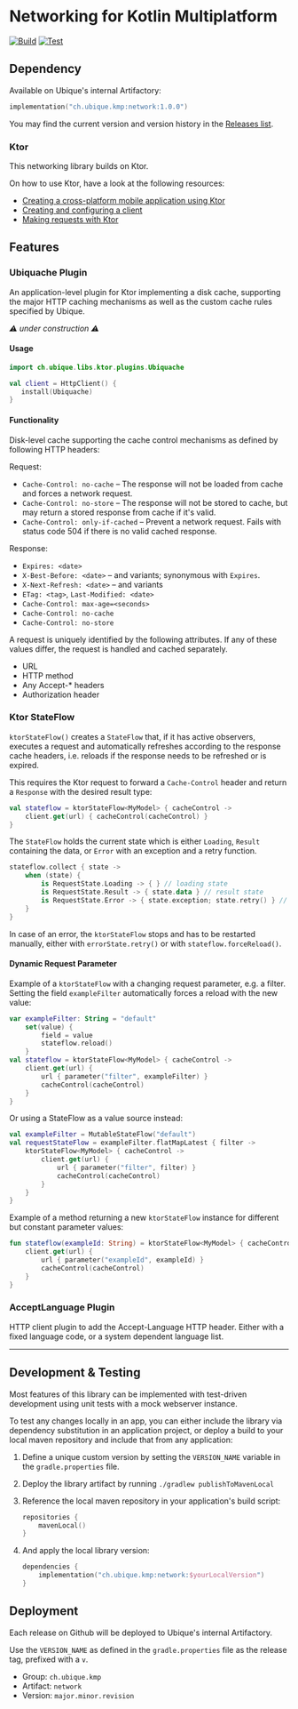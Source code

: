 # Networking for Kotlin Multiplatform

[![Build](https://github.com/UbiqueInnovation/networklib-kmp/actions/workflows/build.yml/badge.svg)](https://github.com/UbiqueInnovation/networklib-kmp/actions/workflows/build.yml)
[![Test](https://github.com/UbiqueInnovation/networklib-kmp/actions/workflows/test.yml/badge.svg)](https://github.com/UbiqueInnovation/networklib-kmp/actions/workflows/test.yml)

## Dependency

Available on Ubique's internal Artifactory:
```kotlin
implementation("ch.ubique.kmp:network:1.0.0")
```

You may find the current version and version history in the [Releases list](https://github.com/UbiqueInnovation/networklib-kmp/releases).

### Ktor

This networking library builds on Ktor.

On how to use Ktor, have a look at the following resources:  
- [Creating a cross-platform mobile application using Ktor](https://ktor.io/docs/client-create-multiplatform-application.html)
- [Creating and configuring a client](https://ktor.io/docs/client-create-and-configure.html) 
- [Making requests with Ktor](https://ktor.io/docs/client-requests.html)

## Features

### Ubiquache Plugin
An application-level plugin for Ktor implementing a disk cache, supporting the major HTTP caching mechanisms as well as the custom cache rules specified by Ubique.

_⚠ under construction ⚠_

#### Usage
```kotlin
import ch.ubique.libs.ktor.plugins.Ubiquache

val client = HttpClient() {
   install(Ubiquache)
}
```

#### Functionality
Disk-level cache supporting the cache control mechanisms as defined by following HTTP headers:

Request:

* `Cache-Control: no-cache` – The response will not be loaded from cache and forces a network request.
* `Cache-Control: no-store` – The response will not be stored to cache, but may return a stored response from cache if it's valid.
* `Cache-Control: only-if-cached` – Prevent a network request. Fails with status code 504 if there is no valid cached response.

Response:

* `Expires: <date>`
* `X-Best-Before: <date>` – and variants; synonymous with `Expires`.
* `X-Next-Refresh: <date>` – and variants
* `ETag: <tag>`, `Last-Modified: <date>`
* `Cache-Control: max-age=<seconds>`
* `Cache-Control: no-cache`
* `Cache-Control: no-store`

A request is uniquely identified by the following attributes. If any of these values differ, the request is handled and cached separately.

* URL
* HTTP method
* Any Accept-\* headers
* Authorization header

### Ktor StateFlow
`ktorStateFlow()` creates a `StateFlow` that, if it has active observers, executes a request and automatically refreshes
according to the response cache headers, i.e. reloads if the response needs to be refreshed or is expired.

This requires the Ktor request to forward a `Cache-Control` header and return a `Response` with the desired result type:

```kotlin
val stateflow = ktorStateFlow<MyModel> { cacheControl ->
    client.get(url) { cacheControl(cacheControl) }
}
```

The `StateFlow` holds the current state which is either `Loading`, `Result` containing the data, or `Error` with an exception and a retry function.

```kotlin
stateflow.collect { state ->
    when (state) {
        is RequestState.Loading -> { } // loading state
        is RequestState.Result -> { state.data } // result state
        is RequestState.Error -> { state.exception; state.retry() } // error state
    }
}
```

In case of an error, the `ktorStateFlow` stops and has to be restarted manually, either with `errorState.retry()` or with `stateflow.forceReload()`.

#### Dynamic Request Parameter

Example of a `ktorStateFlow` with a changing request parameter, e.g. a filter.
Setting the field `exampleFilter` automatically forces a reload with the new value:

```kotlin
var exampleFilter: String = "default"
    set(value) {
        field = value
        stateflow.reload()
    }
val stateflow = ktorStateFlow<MyModel> { cacheControl ->
    client.get(url) {
        url { parameter("filter", exampleFilter) }
        cacheControl(cacheControl) 
    }
}
```

Or using a StateFlow as a value source instead:

```kotlin
val exampleFilter = MutableStateFlow("default")
val requestStateFlow = exampleFilter.flatMapLatest { filter ->
    ktorStateFlow<MyModel> { cacheControl ->
        client.get(url) {
            url { parameter("filter", filter) }
            cacheControl(cacheControl)
        }
    }
}
```

Example of a method returning a new `ktorStateFlow` instance for different but constant parameter values:

```kotlin
fun stateflow(exampleId: String) = ktorStateFlow<MyModel> { cacheControl ->
    client.get(url) {
        url { parameter("exampleId", exampleId) }
        cacheControl(cacheControl)
    }
}
```

### AcceptLanguage Plugin
HTTP client plugin to add the Accept-Language HTTP header. Either with a fixed language code, or a system dependent language list.

---

## Development & Testing

Most features of this library can be implemented with test-driven development using unit tests with a mock webserver instance.

To test any changes locally in an app, you can either include the library via dependency substitution in an application project,
or deploy a build to your local maven repository and include that from any application:

1. Define a unique custom version by setting the `VERSION_NAME` variable in the `gradle.properties` file.
2. Deploy the library artifact by running `./gradlew publishToMavenLocal`
3. Reference the local maven repository in your application's build script:

    ```kotlin
    repositories {
        mavenLocal()
    }
    ```

4. And apply the local library version:

    ```kotlin
    dependencies {
        implementation("ch.ubique.kmp:network:$yourLocalVersion")
    }
    ```

## Deployment

Each release on Github will be deployed to Ubique's internal Artifactory.

Use the `VERSION_NAME` as defined in the `gradle.properties` file as the release tag, prefixed with a `v`.

* Group: `ch.ubique.kmp`
* Artifact: `network`
* Version: `major.minor.revision`
